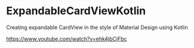 # ExpandableCardViewKotlin
Creating expandable CardView in the style of Material Design using Kotlin


https://www.youtube.com/watch?v=ehk4jbCjFbc
